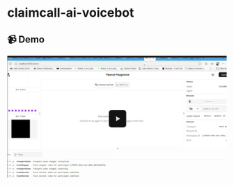 # claimcall-ai-voicebot

## 📹 Demo

[![Watch the demo](./asset/thumb-pipe.png)](https://drive.google.com/file/d/10mptEP5FyJSIosPZOXPIyJIV6jq0KMrU/view?usp=sharing)